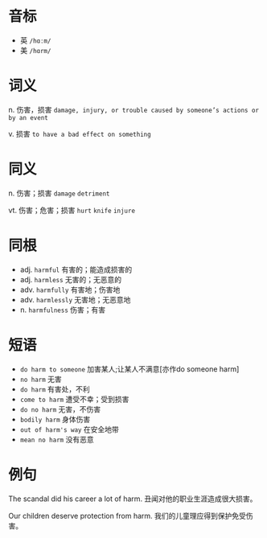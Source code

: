 # 音标

- 英 `/hɑːm/`
- 美 `/hɑrm/`

# 词义

n. 伤害，损害
`damage, injury, or trouble caused by someone’s actions or by an event`

v. 损害
`to have a bad effect on something`

# 同义

n. 伤害；损害
`damage` `detriment`

vt. 伤害；危害；损害
`hurt` `knife` `injure`

# 同根

- adj. `harmful` 有害的；能造成损害的
- adj. `harmless` 无害的；无恶意的
- adv. `harmfully` 有害地；伤害地
- adv. `harmlessly` 无害地；无恶意地
- n. `harmfulness` 伤害；有害

# 短语

- `do harm to someone` 加害某人;让某人不满意[亦作do someone harm]
- `no harm` 无害
- `do harm` 有害处，不利
- `come to harm` 遭受不幸；受到损害
- `do no harm` 无害，不伤害
- `bodily harm` 身体伤害
- `out of harm's way` 在安全地带
- `mean no harm` 没有恶意

# 例句

The scandal did his career a lot of harm.
丑闻对他的职业生涯造成很大损害。

Our children deserve protection from harm.
我们的儿童理应得到保护免受伤害。


